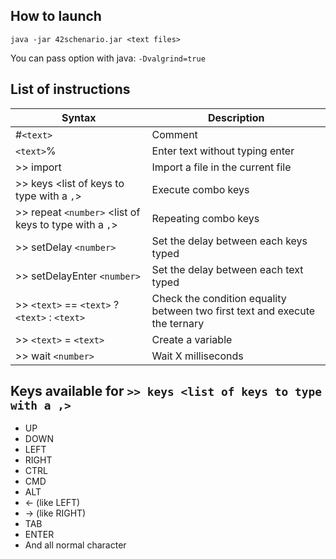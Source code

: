 ## How to launch

`java -jar 42schenario.jar <text files>`

You can pass option with java: `-Dvalgrind=true`

## List of instructions

| Syntax        | Description  |        
| ------------- |-------------|
| #`<text>`| Comment |
| `<text>`%| Enter text without typing enter |
| >> import <file path> | Import a file in the current file|
| >> keys <list of keys to type with a `,`> | Execute combo keys |
| >> repeat `<number>` <list of keys to type with a `,`> | Repeating combo keys |
| >> setDelay `<number>` | Set the delay between each keys typed |
| >> setDelayEnter `<number>` | Set the delay between each text typed |
| >> `<text>` == `<text>` ? `<text>` : `<text>` | Check the condition equality between two first text and execute the ternary |
| >> `<text>` = `<text>`| Create a variable |
| >> wait `<number>` | Wait X milliseconds |

## Keys available for `>> keys <list of keys to type with a ,>`

 * UP
 * DOWN
 * LEFT
 * RIGHT
 * CTRL
 * CMD
 * ALT
 * <- (like LEFT)
 * -> (like RIGHT)
 * TAB
 * ENTER
 * And all normal character